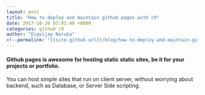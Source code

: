 ```yaml
---
layout: post
title: "How to deploy and maintain github pages with c9"
date: 2017-10-20 03:01:48 +0000
categories: github c9
author: "Digvijay Naruka"
<!--permalink: "{{site.github.url}}/blog/how-to-deploy-and-maintain-github-pages-with-c9"-->
---
```


#### Github pages is awesome for hosting static static sites, be it for your projects or portfolio.
You can host simple sites that run on client server, without worrying about backend, such as Database, or
Server Side scripting. 
